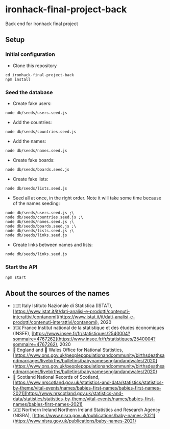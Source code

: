 # ironhack-final-project-back

Back end for Ironhack final project

## Setup

### Initial configuration

- Clone this repository

```shell
cd ironhack-final-project-back
npm install
```

### Seed the database

- Create fake users:

```shell
node db/seeds/users.seed.js
```

- Add the countries:

```shell
node db/seeds/countries.seed.js
```

- Add the names:

```shell
node db/seeds/names.seed.js
```

- Create fake boards:

```shell
node db/seeds/boards.seed.js
```

- Create fake lists:

```shell
node db/seeds/lists.seed.js
```

- Seed all at once, in the right order. Note it will take some time because of the names seeding:

```shell
node db/seeds/users.seed.js ;\
node db/seeds/countries.seed.js ;\
node db/seeds/names.seed.js ;\
node db/seeds/boards.seed.js ;\
node db/seeds/lists.seed.js ;\
node db/seeds/links.seed.js
```

- Create links between names and lists:

```shell
node db/seeds/links.seed.js
```

### Start the API

```shell
npm start
```

## About the sources of the names

- 🇮🇹 Italy
  Istituto Nazionale di Statistica (ISTAT), [https://www.istat.it/it/dati-analisi-e-prodotti/contenuti-interattivi/contanomi](https://www.istat.it/it/dati-analisi-e-prodotti/contenuti-interattivi/contanomi), 2020
- 🇫🇷 France
  Institut national de la statistique et des études économiques (INSEE), [https://www.insee.fr/fr/statistiques/2540004?sommaire=4767262](https://www.insee.fr/fr/statistiques/2540004?sommaire=4767262), 2020
- 🏴󠁧󠁢󠁥󠁮󠁧󠁿 England and 🏴󠁧󠁢󠁷󠁬󠁳󠁿 Wales
  Office for National Statistics, [https://www.ons.gov.uk/peoplepopulationandcommunity/birthsdeathsandmarriages/livebirths/bulletins/babynamesenglandandwales/2020](https://www.ons.gov.uk/peoplepopulationandcommunity/birthsdeathsandmarriages/livebirths/bulletins/babynamesenglandandwales/2020)
- 🏴󠁧󠁢󠁳󠁣󠁴󠁿 Scotland
  National Records of Scotland, [https://www.nrscotland.gov.uk/statistics-and-data/statistics/statistics-by-theme/vital-events/names/babies-first-names/babies-first-names-2021](https://www.nrscotland.gov.uk/statistics-and-data/statistics/statistics-by-theme/vital-events/names/babies-first-names/babies-first-names-2021)
- 🇯🇪 Northern Ireland
  Northern Ireland Statistics and Research Agency (NISRA), [https://www.nisra.gov.uk/publications/baby-names-2021](https://www.nisra.gov.uk/publications/baby-names-2021)
